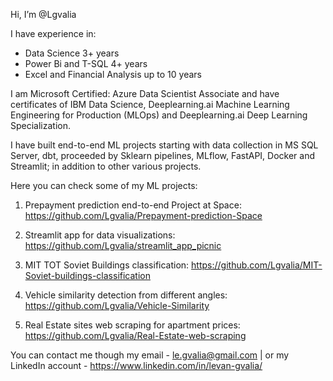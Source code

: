 Hi, I’m @Lgvalia

I have experience in:
- Data Science 3+ years 
- Power Bi and T-SQL 4+ years
- Excel and Financial Analysis up to 10 years


I am Microsoft Certified: Azure Data Scientist Associate and have certificates of IBM Data Science, Deeplearning.ai Machine Learning Engineering for Production (MLOps) and Deeplearning.ai Deep Learning Specialization.

I have built end-to-end ML projects starting with data collection in MS SQL Server, dbt, proceeded by Sklearn pipelines, MLflow, FastAPI, Docker and Streamlit; in addition to other various projects.


Here you can check some of my ML projects:

1. Prepayment prediction end-to-end Project at Space:
https://github.com/Lgvalia/Prepayment-prediction-Space

2. Streamlit app for data visualizations:
https://github.com/Lgvalia/streamlit_app_picnic

3. MIT TOT Soviet Buildings classification:
https://github.com/Lgvalia/MIT-Soviet-buildings-classification

4. Vehicle similarity detection from different angles:
https://github.com/Lgvalia/Vehicle-Similarity

5. Real Estate sites web scraping for apartment prices:
https://github.com/Lgvalia/Real-Estate-web-scraping



You can contact me though my email - le.gvalia@gmail.com
 | or my LinkedIn account - https://www.linkedin.com/in/levan-gvalia/

<!---
Lgvalia/Lgvalia is a ✨ special ✨ repository because its `README.md` (this file) appears on your GitHub profile.
You can click the Preview link to take a look at your changes.
--->
